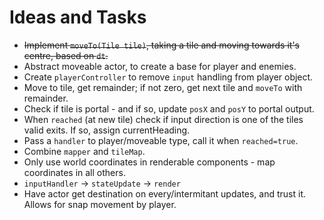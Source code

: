 # Ideas and Tasks

* ~~Implement `moveTo(Tile tile)`, taking a tile and moving towards it's centre, based on `dt`.~~
* Abstract moveable actor, to create a base for player and enemies.
* Create `playerController` to remove `input` handling from player object.
* Move to tile, get remainder; if not zero, get next tile and `moveTo` with remainder.
* Check if tile is portal - and if so, update `posX` and `posY` to portal output.
* When `reached` (at new tile) check if input direction is one of the tiles valid exits. If so, assign currentHeading.
* Pass a `handler` to player/moveable type, call it when `reached=true`.
* Combine `mapper` and `tileMap`.
* Only use world coordinates in renderable components - map coordinates in all others.
* `inputHandler` -> `stateUpdate` -> `render`
* Have actor get destination on every/intermitant updates, and trust it. Allows for snap movement by player.
